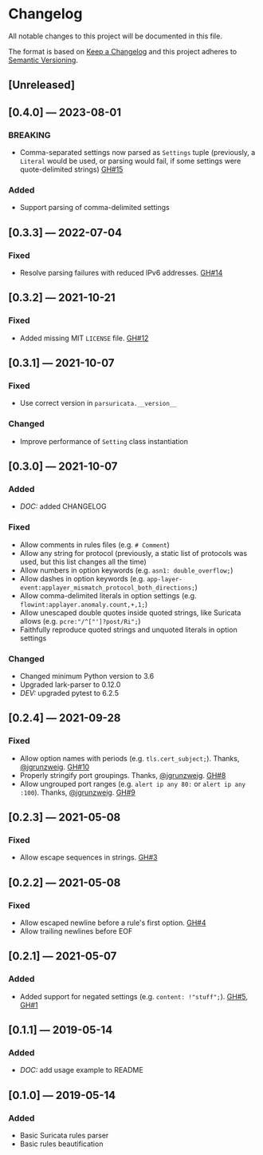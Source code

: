 # Changelog
All notable changes to this project will be documented in this file.

The format is based on [Keep a Changelog](http://keepachangelog.com/en/1.0.0/)
and this project adheres to [Semantic Versioning](http://semver.org/spec/v2.0.0.html).


## [Unreleased]


## [0.4.0] — 2023-08-01
### BREAKING
 - Comma-separated settings now parsed as `Settings` tuple (previously, a `Literal` would be used, or parsing would fail, if some settings were quote-delimited strings)  [GH#15](https://github.com/theY4Kman/parsuricata/issues/15)

### Added
 - Support parsing of comma-delimited settings


## [0.3.3] — 2022-07-04
### Fixed
 - Resolve parsing failures with reduced IPv6 addresses. [GH#14](https://github.com/theY4Kman/parsuricata/issues/14)


## [0.3.2] — 2021-10-21
### Fixed
 - Added missing MIT `LICENSE` file. [GH#12](https://github.com/theY4Kman/parsuricata/issues/12)


## [0.3.1] — 2021-10-07
### Fixed
 - Use correct version in `parsuricata.__version__`

### Changed
 - Improve performance of `Setting` class instantiation


## [0.3.0] — 2021-10-07
### Added
 - _DOC:_ added CHANGELOG

### Fixed
 - Allow comments in rules files (e.g. `# Comment`)
 - Allow any string for protocol (previously, a static list of protocols was used, but this list changes all the time)
 - Allow numbers in option keywords (e.g. `asn1: double_overflow;`)
 - Allow dashes in option keywords (e.g. `app-layer-event:applayer_mismatch_protocol_both_directions;`)
 - Allow comma-delimited literals in option settings (e.g. `flowint:applayer.anomaly.count,+,1;`)
 - Allow unescaped double quotes inside quoted strings, like Suricata allows (e.g. `pcre:"/^["']?post/Ri";`)
 - Faithfully reproduce quoted strings and unquoted literals in option settings

### Changed
 - Changed minimum Python version to 3.6
 - Upgraded lark-parser to 0.12.0
 - _DEV:_ upgraded pytest to 6.2.5


## [0.2.4] — 2021-09-28
### Fixed
 - Allow option names with periods (e.g. `tls.cert_subject;`). Thanks, [@jgrunzweig](https://github.com/jgrunzweig). [GH#10](https://github.com/theY4Kman/parsuricata/issues/10)
 - Properly stringify port groupings. Thanks, [@jgrunzweig](https://github.com/jgrunzweig). [GH#8](https://github.com/theY4Kman/parsuricata/issues/8)
 - Allow ungrouped port ranges (e.g. `alert ip any 80:` or `alert ip any :100`). Thanks, [@jgrunzweig](https://github.com/jgrunzweig). [GH#9](https://github.com/theY4Kman/parsuricata/issues/9)


## [0.2.3] — 2021-05-08
### Fixed
 - Allow escape sequences in strings. [GH#3](https://github.com/theY4Kman/parsuricata/issues/3)


## [0.2.2] — 2021-05-08
### Fixed
 - Allow escaped newline before a rule's first option. [GH#4](https://github.com/theY4Kman/parsuricata/issues/4)
 - Allow trailing newlines before EOF


## [0.2.1] — 2021-05-07
### Added
 - Added support for negated settings (e.g. `content: !"stuff";`). [GH#5](https://github.com/theY4Kman/parsuricata/issues/5), [GH#1](https://github.com/theY4Kman/parsuricata/issues/1)


## [0.1.1] — 2019-05-14
### Added
 - _DOC:_ add usage example to README


## [0.1.0] — 2019-05-14
### Added
 - Basic Suricata rules parser
 - Basic rules beautification
